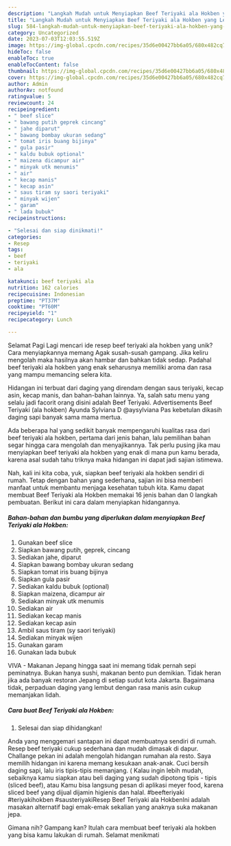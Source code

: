 ```yaml
---
description: "Langkah Mudah untuk Menyiapkan Beef Teriyaki ala Hokben yang Lezat Sekali"
title: "Langkah Mudah untuk Menyiapkan Beef Teriyaki ala Hokben yang Lezat Sekali"
slug: 584-langkah-mudah-untuk-menyiapkan-beef-teriyaki-ala-hokben-yang-lezat-sekali
category: Uncategorized
date: 2023-07-03T12:03:55.519Z
image: https://img-global.cpcdn.com/recipes/35d6e00427bb6a05/680x482cq70/beef-teriyaki-ala-hokben-foto-resep-utama.jpg
hideToc: false
enableToc: true
enableTocContent: false
thumbnail: https://img-global.cpcdn.com/recipes/35d6e00427bb6a05/680x482cq70/beef-teriyaki-ala-hokben-foto-resep-utama.jpg
cover: https://img-global.cpcdn.com/recipes/35d6e00427bb6a05/680x482cq70/beef-teriyaki-ala-hokben-foto-resep-utama.jpg
author: Admin
authorAv: notfound
ratingvalue: 5
reviewcount: 24
recipeingredient:
- " beef slice"
- " bawang putih geprek cincang"
- " jahe diparut"
- " bawang bombay ukuran sedang"
- " tomat iris buang bijinya"
- " gula pasir"
- " kaldu bubuk optional"
- " maizena dicampur air"
- " minyak utk menumis"
- " air"
- " kecap manis"
- " kecap asin"
- " saus tiram sy saori teriyaki"
- " minyak wijen"
- " garam"
- " lada bubuk"
recipeinstructions:

- "Selesai dan siap dinikmati!"
categories:
- Resep
tags:
- beef
- teriyaki
- ala

katakunci: beef teriyaki ala 
nutrition: 162 calories
recipecuisine: Indonesian
preptime: "PT37M"
cooktime: "PT60M"
recipeyield: "1"
recipecategory: Lunch

---
```



Selamat Pagi Lagi mencari ide resep beef teriyaki ala hokben yang unik? Cara menyiapkannya memang Agak susah-susah gampang. Jika keliru mengolah maka hasilnya akan hambar dan bahkan tidak sedap. Padahal beef teriyaki ala hokben yang enak seharusnya memiliki aroma dan rasa yang mampu memancing selera kita.


Hidangan ini terbuat dari daging yang direndam dengan saus teriyaki, kecap asin, kecap manis, dan bahan-bahan lainnya. Ya, salah satu menu yang selalu jadi facorit orang disini adalah Beef Teriyaki. Advertisements Beef Teriyaki (ala hokben) Ayunda Sylviana D @aysylviana Pas kebetulan dikasih daging sapi banyak sama mama mertua.

Ada beberapa hal yang sedikit banyak mempengaruhi kualitas rasa dari beef teriyaki ala hokben, pertama dari jenis bahan, lalu pemilihan bahan segar hingga cara mengolah dan menyajikannya. Tak perlu pusing jika mau menyiapkan beef teriyaki ala hokben yang enak di mana pun kamu berada, karena asal sudah tahu triknya maka hidangan ini dapat jadi sajian istimewa.


Nah, kali ini kita coba, yuk, siapkan beef teriyaki ala hokben sendiri di rumah. Tetap dengan bahan yang sederhana, sajian ini bisa memberi manfaat untuk membantu menjaga kesehatan tubuh kita. Kamu dapat membuat Beef Teriyaki ala Hokben memakai 16 jenis bahan dan 0 langkah pembuatan. Berikut ini cara dalam menyiapkan hidangannya.

<!--inarticleads1-->

##### Bahan-bahan dan bumbu yang diperlukan dalam menyiapkan Beef Teriyaki ala Hokben:

1. Gunakan  beef slice
1. Siapkan  bawang putih, geprek, cincang
1. Sediakan  jahe, diparut
1. Siapkan  bawang bombay ukuran sedang
1. Siapkan  tomat iris buang bijinya
1. Siapkan  gula pasir
1. Sediakan  kaldu bubuk (optional)
1. Siapkan  maizena, dicampur air
1. Sediakan  minyak utk menumis
1. Sediakan  air
1. Sediakan  kecap manis
1. Sediakan  kecap asin
1. Ambil  saus tiram (sy saori teriyaki)
1. Sediakan  minyak wijen
1. Gunakan  garam
1. Gunakan  lada bubuk


VIVA - Makanan Jepang hingga saat ini memang tidak pernah sepi peminatnya. Bukan hanya sushi, makanan bento pun demikian. Tidak heran jika ada banyak restoran Jepang di setiap sudut kota Jakarta. Bagaimana tidak, perpaduan daging yang lembut dengan rasa manis asin cukup memanjakan lidah. 

<!--inarticleads2-->

##### Cara buat Beef Teriyaki ala Hokben:


1. Selesai dan siap dihidangkan!

Anda yang menggemari santapan ini dapat membuatnya sendiri di rumah. Resep beef teriyaki cukup sederhana dan mudah dimasak di dapur. Challange pekan ini adalah mengolah hidangan rumahan ala resto. Saya memilih hidangan ini karena memang kesukaan anak-anak. Cuci bersih daging sapi, lalu iris tipis-tipis memanjang. ( Kalau ingin lebih mudah, sebaiknya kamu siapkan atau beli daging yang sudah dipotong tipis - tipis (sliced beef), atau Kamu bisa langsung pesan di aplikasi meyer food, karena sliced beef yang dijual dijamin higienis dan halal. #beefteriyaki #teriyakihokben #sausteriyakiResep Beef Teriyaki ala HokbenIni adalah masakan alternatif bagi emak-emak sekalian yang anaknya suka makanan jepa. 

Gimana nih? Gampang kan? Itulah cara membuat beef teriyaki ala hokben yang bisa kamu lakukan di rumah. Selamat menikmati
